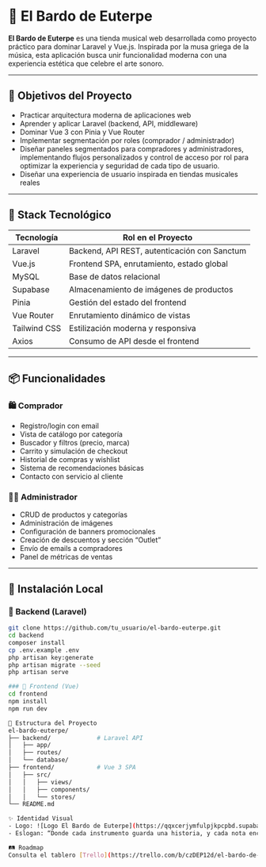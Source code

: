 # 🎼 El Bardo de Euterpe

**El Bardo de Euterpe** es una tienda musical web desarrollada como proyecto práctico para dominar Laravel y Vue.js. Inspirada por la musa griega de la música, esta aplicación busca unir funcionalidad moderna con una experiencia estética que celebre el arte sonoro.

---

## 🚀 Objetivos del Proyecto

- Practicar arquitectura moderna de aplicaciones web
- Aprender y aplicar Laravel (backend, API, middleware)
- Dominar Vue 3 con Pinia y Vue Router
- Implementar segmentación por roles (comprador / administrador)
- Diseñar paneles segmentados para compradores y administradores, implementando flujos personalizados y control de acceso por rol para optimizar la experiencia y seguridad de cada tipo de usuario.
- Diseñar una experiencia de usuario inspirada en tiendas musicales reales

---

## 🧪 Stack Tecnológico

| Tecnología   | Rol en el Proyecto                                  |
|--------------|------------------------------------------------------|
| Laravel      | Backend, API REST, autenticación con Sanctum         |
| Vue.js       | Frontend SPA, enrutamiento, estado global            |
| MySQL        | Base de datos relacional                             |
| Supabase     | Almacenamiento de imágenes de productos              |
| Pinia        | Gestión del estado del frontend                      |
| Vue Router   | Enrutamiento dinámico de vistas                      |
| Tailwind CSS | Estilización moderna y responsiva                    |
| Axios        | Consumo de API desde el frontend                     |

---

## 📦 Funcionalidades

### 🛍️ Comprador
- Registro/login con email
- Vista de catálogo por categoría
- Buscador y filtros (precio, marca)
- Carrito y simulación de checkout
- Historial de compras y wishlist
- Sistema de recomendaciones básicas
- Contacto con servicio al cliente

### 🧑‍💼 Administrador
- CRUD de productos y categorías
- Administración de imágenes
- Configuración de banners promocionales
- Creación de descuentos y sección “Outlet”
- Envío de emails a compradores
- Panel de métricas de ventas

---

## 🧱 Instalación Local

### 🔧 Backend (Laravel)

```bash
git clone https://github.com/tu_usuario/el-bardo-euterpe.git
cd backend
composer install
cp .env.example .env
php artisan key:generate
php artisan migrate --seed
php artisan serve

### 🎨 Frontend (Vue)
cd frontend
npm install
npm run dev

📂 Estructura del Proyecto
el-bardo-euterpe/
├── backend/             # Laravel API
│   ├── app/
│   ├── routes/
│   └── database/
├── frontend/            # Vue 3 SPA
│   ├── src/
│   │   ├── views/
│   │   ├── components/
│   │   └── stores/
└── README.md

✨ Identidad Visual
- Logo: ![Logo El Bardo de Euterpe](https://qqxcerjymfulpjkpcpbd.supabase.co/storage/v1/object/public/business-logos/1/logo.png)
- Eslogan: “Donde cada instrumento guarda una historia, y cada nota encuentra su destino.”

🛤️ Roadmap
Consulta el tablero [Trello](https://trello.com/b/czDEP12d/el-bardo-de-euterpe) para seguir
